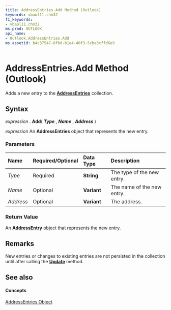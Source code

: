 ```yaml
---
title: AddressEntries.Add Method (Outlook)
keywords: vbaol11.chm32
f1_keywords:
- vbaol11.chm32
ms.prod: OUTLOOK
api_name:
- Outlook.AddressEntries.Add
ms.assetid: b4c37547-8fbd-b1e4-40f3-5cba3cffd6e9
---
```



# AddressEntries.Add Method (Outlook)

Adds a new entry to the  **[AddressEntries](addressentries-object-outlook.md)** collection.


## Syntax

 _expression_ . **Add**( **_Type_** , **_Name_** , **_Address_** )

 _expression_ An **AddressEntries** object that represents the new entry.


### Parameters



|**Name**|**Required/Optional**|**Data Type**|**Description**|
|:-----|:-----|:-----|:-----|
| _Type_|Required| **String**|The type of the new entry.|
| _Name_|Optional| **Variant**|The name of the new entry.|
| _Address_|Optional| **Variant**|The address.|

### Return Value

An  **[AddressEntry](addressentry-object-outlook.md)** object that represents the new entry.


## Remarks

New entries or changes to existing entries are not persisted in the collection until after calling the  **[Update](addressentry-update-method-outlook.md)** method.


## See also


#### Concepts


[AddressEntries Object](addressentries-object-outlook.md)

